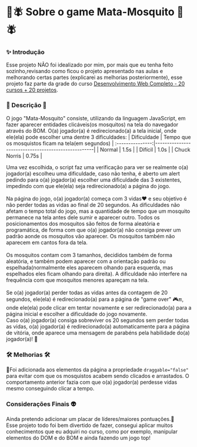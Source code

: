 # 🎾🪰 Sobre o game Mata-Mosquito 🎾🪰
### ✨ Introdução
Esse projeto NÃO foi idealizado por mim, por mais que eu tenha feito sozinho,revisando como ficou o projeto apresentado nas aulas e melhorando certas partes (explicarei as melhorias posteriormente), esse projeto faz parte da grade do curso [Desenvolvimento Web Completo - 20 cursos + 20 projetos](https://www.udemy.com/course/web-completo/).
### 📰 Descrição 👾
O jogo "Mata-Mosquito" consiste, utilizando da linguagem JavaScript, em fazer aparecer entidades clicáveis(os mosquitos) na tela do navegador através do BOM. O(a) jogador(a) é redirecionado(a) a tela inicial, onde ele(ela) pode escolher uma dentre 3 dificuldades:
| Dificuldade  | Tempo que os mosquistos ficam na tela(em segundos) |
:---------------:|----------------------------------------------------|
| Normal       | 1.5s |
| Difícil      | 1.0s |
| Chuck Norris | 0.75s |

Uma vez escolhida, o script faz uma verificação para ver se realmente o(a) jogador(a) escolheu uma dificuldade, caso não tenha, é aberto um alert pedindo para o(a) jogador(a) escolher uma dificuldade das 3 existentes, impedindo com que ele(ela) seja redirecionado(a) a página do jogo.<br><br>
Na página do jogo, o(a) jogador(a) começa com 3 vidas❤️ e seu objetivo é não perder todas as vidas ao final de 20 segundos. As dificuldades não afetam o tempo total do jogo, mas a quantidade de tempo que um mosquito permanece na tela antes dele sumir e aparecer outro. Todos os posicionamentos dos mosquitos são feitos de forma aleatória e programática, de forma com que o(a) jogador(a) não consiga prever um padrão aonde os mosquitos vão aparecer. Os mosquitos também não aparecem em cantos fora da tela.<br><br>
Os mosquitos contam com 3 tamanhos, decididos também de forma aleatória, e também podem aparecer com a orientação padrão ou espelhada(normalmente eles aparecem olhando para esquerda, mas espelhados eles ficam olhando para direita). A dificuldade não interfere na frequência com que mosquitos menores apareçam na tela.<br><br>
Se o(a) jogador(a) perder todas as vidas antes da contagem de 20 segundos, ele(ela) é redirecionado(a) para a página de "game over" 🎮🔚, onde ele(ela) pode clicar em tentar novamente e ser redirecionado(a) para a página inicial e escolher a dificuldade do jogo novamente.<br>
Caso o(a) jogador(a) consiga sobreviver os 20 segundos sem perder todas as vidas, o(a) jogador(a) é redirecionado(a) automaticamente para a página de vitória, onde aparece uma mensagem de parabéns pela habilidade do(a) jogador(a)! 👑
### 🛠️ Melhorias 🛠️
🔧Foi adicionada aos elementos da página a propriedade `draggable="false"` para evitar com que os mosquistos acabem sendo clicados e arrastados. O comportamento anterior fazia com que o(a) jogador(a) perdesse vidas mesmo conseguindo clicar a tempo.
### Considerações Finais 👽
Ainda pretendo adicionar um placar de líderes/maiores pontuações.🥇<br>
Esse projeto todo foi bem divertido de fazer, consegui aplicar muitos conhecimentos que eu adquiri no curso, como por exemplo, manipular elementos do DOM e do BOM e ainda fazendo um jogo top!
